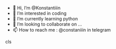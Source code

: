 - 👋 Hi, I’m @Konstantiiin
- 👀 I’m interested in coding 
- 🌱 I’m currently learning python 
- 💞️ I’m looking to collaborate on ...
- 📫 How to reach me : @constaniiin in telegram

<!---
Konstantiiin/Konstantiiin is a ✨ special ✨ repository because its `README.md` (this file) appears on your GitHub profile.
You can click the Preview link to take a look at your changes.
--->cls
